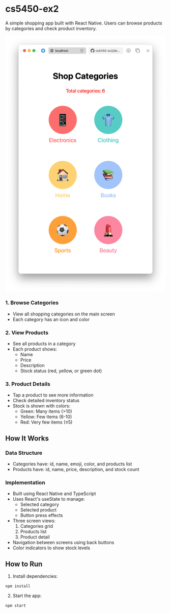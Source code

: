 # cs5450-ex2

A simple shopping app built with React Native. Users can browse products by categories and check product inventory.

![image](app.png)


### 1. Browse Categories
- View all shopping categories on the main screen
- Each category has an icon and color

### 2. View Products
- See all products in a category
- Each product shows:
  - Name
  - Price
  - Description
  - Stock status (red, yellow, or green dot)

### 3. Product Details
- Tap a product to see more information
- Check detailed inventory status
- Stock is shown with colors:
  - Green: Many items (>10)
  - Yellow: Few items (6-10)
  - Red: Very few items (≤5)

## How It Works

### Data Structure
- Categories have: id, name, emoji, color, and products list
- Products have: id, name, price, description, and stock count

### Implementation
- Built using React Native and TypeScript
- Uses React's useState to manage:
  - Selected category
  - Selected product
  - Button press effects
- Three screen views:
  1. Categories grid
  2. Products list
  3. Product detail
- Navigation between screens using back buttons
- Color indicators to show stock levels

## How to Run

1. Install dependencies:
```
npm install
```

2. Start the app:
```
npm start
```